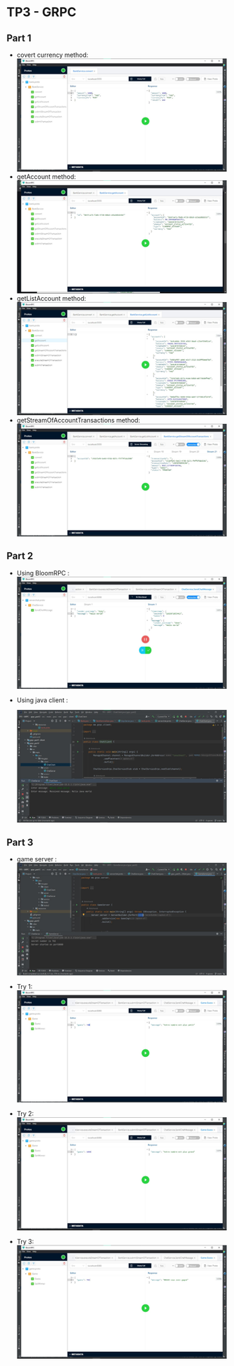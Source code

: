 # TP3 - GRPC


## Part 1

* covert currency method:
    ![test1](Previews/convert.jpg)  
* getAccount method:
    ![test2](Previews/getaacount.jpg)
* getListAccount method:
    ![test3](Previews/getlistaccount.jpg)
* getStreamOfAccountTransactions method:
    ![test4](Previews/getstream.jpg)

## Part 2

* Using BloomRPC :
    ![test1](Previews/sendchatmsg.jpg)    

* Using java client :  

    ![test3](Previews/sendchatjava.jpg)

## Part 3

* game server :
    ![test1](Previews/gameserver.jpg)

* Try 1: 
    ![test2](Previews/try1.jpg)
* Try 2:  
    ![test3](Previews/try2.jpg)
* Try 3:  
    ![test4](Previews/try3.jpg)
